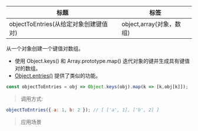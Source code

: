 |  标题   | 标签  |
|  ----  | ----  |
| objectToEntries(从给定对象创建键值对) | object,array(对象，数组) |

从一个对象创建一个键值对数组。

* 使用 Object.keys() 和 Array.prototype.map() 迭代对象的键并生成具有键值对的数组。
* [Object.entries()](https://developer.mozilla.org/en-US/docs/Web/JavaScript/Reference/Global_Objects/Object/entries) 提供了类似的功能。

```js
const objectToEntries = obj => Object.keys(obj).map(k => [k,obj[k]]);
```

> 调用方式:

```js
objectToEntries({ a: 1, b: 2 }); // [ ['a', 1], ['b', 2] ]
```

> 应用场景